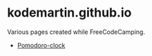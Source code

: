 # kodemartin.github.io
Various pages created while FreeCodeCamping.

* [Pomodoro-clock](https://kodemartin.github.io/pomodoro)
